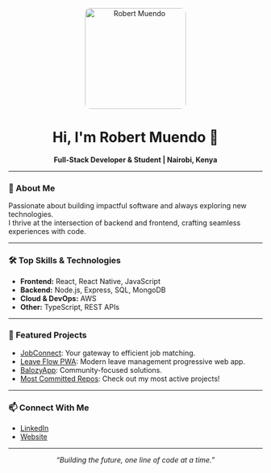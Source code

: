 <!-- Profile README for Robert-kent-prog -->

<p align="center">
  <img src="assets/profile.jpg" alt="Robert Muendo" width="200" style="border-radius: 10px;"/>
</p>

<h1 align="center">Hi, I'm Robert Muendo 👋</h1>

<p align="center">
  <b>Full-Stack Developer & Student | Nairobi, Kenya</b>
</p>

---

### 🚀 About Me

Passionate about building impactful software and always exploring new technologies.  
I thrive at the intersection of backend and frontend, crafting seamless experiences with code.

---

### 🛠️ Top Skills & Technologies

- **Frontend:** React, React Native, JavaScript
- **Backend:** Node.js, Express, SQL, MongoDB
- **Cloud & DevOps:** AWS
- **Other:** TypeScript, REST APIs

---

### 🌟 Featured Projects

- [JobConnect](https://github.com/Robert-kent-prog/JobConnect): Your gateway to efficient job matching.
- [Leave Flow PWA](https://github.com/Robert-kent-prog/leave-flow-pwa): Modern leave management progressive web app.
- [BalozyApp](https://github.com/Robert-kent-prog/BalozyApp): Community-focused solutions.
- [Most Committed Repos](https://github.com/Robert-kent-prog?tab=repositories&q=&type=source&sort=stargazers): Check out my most active projects!

---

### 📫 Connect With Me

- [LinkedIn](https://www.linkedin.com/in/robert-muendo-0329a0285/)
- [Website](http://www.robertmuendo.co.ke)

---

<p align="center">
  <i>“Building the future, one line of code at a time.”</i>
</p>
